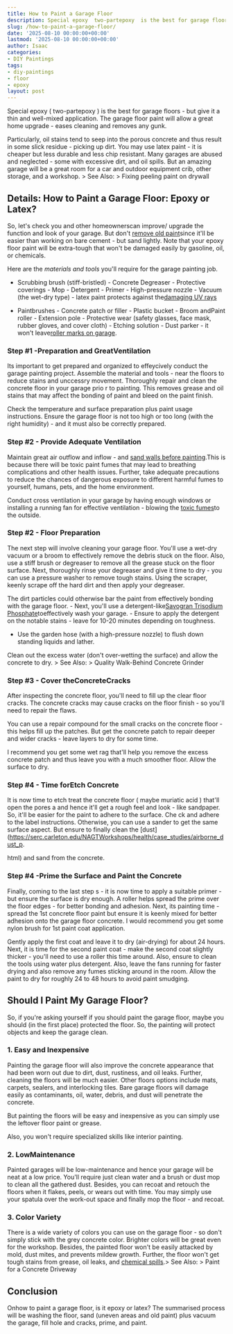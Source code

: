 ```yaml
---
title: How to Paint a Garage Floor
description: Special epoxy  two-partepoxy  is the best for garage floors
slug: /how-to-paint-a-garage-floor/
date: '2025-08-10 00:00:00+00:00'
lastmod: '2025-08-10 00:00:00+00:00'
author: Isaac
categories:
- DIY Paintings
tags:
- diy-paintings
- floor
- epoxy
layout: post
---
```

Special epoxy ( two-partepoxy ) is the best for garage floors - but give it a thin and well-mixed application. The garage floor paint will allow a great home upgrade - eases cleaning and removes any gunk.

Particularly, oil stains tend to seep into the porous concrete and thus result in some slick residue - picking up dirt. You may use latex paint - it is cheaper but less durable and less chip resistant. Many garages are abused and neglected - some with excessive dirt, and oil spills. But an amazing garage will be a great room for a car and outdoor equipment crib, other storage, and a workshop. > See Also: > Fixing peeling paint on drywall

##  Details: How to Paint a Garage Floor: Epoxy or Latex?

So, let's check you and other homeownerscan improve/ upgrade the function and look of your garage. But don't [remove old paint](https://pestpolicy.com/how-to-remove-paint-from-concrete-without-chemicals/)since it'll be easier than working on bare cement - but sand lightly. Note that your epoxy floor paint will be extra-tough that won't be damaged easily by gasoline, oil, or chemicals.

Here are the *materials and tools* you'll require for the garage painting job.

- Scrubbing brush (stiff-bristled) - Concrete Degreaser - Protective coverings - Mop - Detergent - Primer - High-pressure nozzle - Vacuum (the wet-dry type) - latex paint protects against the[damaging UV rays](https://www.cancer.org/cancer/cancer-causes/radiation-exposure/uv-radiation.html)

- Paintbrushes - Concrete patch or filler - Plastic bucket - Broom andPaint roller - Extension pole - Protective wear (safety glasses, face mask, rubber gloves, and cover cloth) - Etching solution - Dust parker - it won't leave[roller marks on garage](https://pestpolicy.com/how-to-paint-a-ceiling-without-roller-marks/).

###  Step #1 -Preparation and GreatVentilation

Its important to get prepared and organized to effeycively conduct the garage painting project. Assemble the material and tools - near the floors to reduce stains and unccessry movement. Thoroughly repair and clean the concrete floor in your garage prio r to painting. This removes grease and oil stains that may affect the bonding of paint and bleed on the paint finish.

Check the temperature and surface preparation plus paint usage instructions. Ensure the garage floor is not too high or too long (with the right humidity) - and it must also be correctly prepared.

###  Step #2 - Provide Adequate Ventilation

Maintain great air outflow and inflow - and [sand walls before painting](https://pestpolicy.com/sanding-walls-before-painting/).This is because there will be toxic paint fumes that may lead to breathing complications and other health issues. Further, take adequate precautions to reduce the chances of dangerous exposure to different harmful fumes to yourself, humans, pets, and the home environment.

Conduct cross ventilation in your garage by having enough windows or installing a running fan for effective ventilation - blowing the [toxic fumes](https://en.wikipedia.org/wiki/List_of_highly_toxic_gases)to the outside.

###  Step #2 - Floor Preparation

The next step will involve cleaning your garage floor. You'll use a wet-dry vacuum or a broom to effectively remove the debris stuck on the floor. Also, use a stiff brush or degreaser to remove all the grease stuck on the floor surface. Next, thoroughly rinse your degreaser and give it time to dry - you can use a pressure washer to remove tough stains. Using the scraper, keenly scrape off the hard dirt and then apply your degreaser.

The dirt particles could otherwise bar the paint from effectively bonding with the garage floor. - Next, you'll use a detergent-like[Savogran Trisodium Phosphate](https://www.amazon.com/dp/B0001GOGQW/?tag=p-policy-20)toeffectively wash your garage. - Ensure to apply the detergent on the notable stains - leave for 10-20 minutes depending on toughness.

- Use the garden hose (with a high-pressure nozzle) to flush down standing liquids and lather.

Clean out the excess water (don't over-wetting the surface) and allow the concrete to dry. > See Also: > Quality Walk-Behind Concrete Grinder

###  Step #3 - Cover theConcreteCracks

After inspecting the concrete floor, you'll need to fill up the clear floor cracks. The concrete cracks may cause cracks on the floor finish - so you'll need to repair the flaws.

You can use a repair compound for the small cracks on the concrete floor - this helps fill up the patches. But get the concrete patch to repair deeper and wider cracks - leave layers to dry for some time.

I recommend you get some wet rag that'll help you remove the excess concrete patch and thus leave you with a much smoother floor. Allow the surface to dry.

###  Step #4 - Time forEtch Concrete

It is now time to etch treat the concrete floor ( maybe muriatic acid ) that'll open the pores a and hence it'll get a rough feel and look - like sandpaper. So, it'll be easier for the paint to adhere to the surface. Che ck and adhere to the label instructions. Otherwise, you can use a sander to get the same surface aspect. But ensure to finally clean the [dust](https://serc.carleton.edu/NAGTWorkshops/health/case_studies/airborne_dust_p.

html) and sand from the concrete.

###  Step #4 -Prime the Surface and Paint the Concrete

Finally, coming to the last step s - it is now time to apply a suitable primer - but ensure the surface is dry enough. A roller helps spread the prime over the floor edges - for better bonding and adhesion. Next, its painting time - spread the 1st concrete floor paint but ensure it is keenly mixed for better adhesion onto the garage floor concrete. I would recommend you get some nylon brush for 1st paint coat application.

Gently apply the first coat and leave it to dry (air-drying) for about 24 hours. Next, it is time for the second paint coat - make the second coat slightly thicker - you'll need to use a roller this time around. Also, ensure to clean the tools using water plus detergent. Also, leave the fans running for faster drying and also remove any fumes sticking around in the room. Allow the paint to dry for roughly 24 to 48 hours to avoid paint smudging.

##  **Should I Paint My Garage Floor?**

So, if you're asking yourself if you should paint the garage floor, maybe you should (in the first place) protected the floor. So, the painting will protect objects and keep the garage clean.

###  **1. Easy and Inexpensive**

Painting the garage floor will also improve the concrete appearance that had been worn out due to dirt, dust, rustiness, and oil leaks. Further, cleaning the floors will be much easier. Other floors options include mats, carpets, sealers, and interlocking tiles. Bare garage floors will damage easily as contaminants, oil, water, debris, and dust will penetrate the concrete.

But painting the floors will be easy and inexpensive as you can simply use the leftover floor paint or grease.

Also, you won't require specialized skills like interior painting.

###  2. Low**Maintenance**

Painted garages will be low-maintenance and hence your garage will be neat at a low price. You'll require just clean water and a brush or dust mop to clean all the gathered dust. Besides, you can recoat and retouch the floors when it flakes, peels, or wears out with time. You may simply use your spatula over the work-out space and finally mop the floor - and recoat.

###  3. Color Variety

There is a wide variety of colors you can use on the garage floor - so don't simply stick with the grey concrete color. Brighter colors will be great even for the workshop. Besides, the painted floor won't be easily attacked by mold, dust mites, and prevents mildew growth. Further, the floor won't get tough stains from grease, oil leaks, and [chemical spills](https://ehs.ucsf.edu/chemical-spills).> See Also: > Paint for a Concrete Driveway

##  Conclusion

Onhow to paint a garage floor, is it epoxy or latex? The summarised process will be washing the floor, sand (uneven areas and old paint) plus vacuum the garage, fill hole and cracks, prime, and paint.